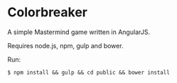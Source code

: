 Colorbreaker
=====

A simple Mastermind game written in AngularJS.

Requires node.js, npm, gulp and bower.

Run:

````
$ npm install && gulp && cd public && bower install
````